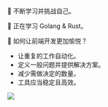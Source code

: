 👋 不断学习并挑战自己。

🌱 正在学习 Golang & Rust。

🤔 如何让前端开发更加愉悦？

* 让重复的工作自动化。
* 定义一般问题并提供解决方案。
* 减少需做决定的数量。
* 工具应当稳定且高效。

![](https://github-readme-stats.vercel.app/api?username=SyMind&show_icons=true&count_private=true)
